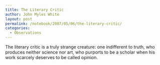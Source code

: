 ```yaml
---
title: The Literary Critic
author: John Myles White
layout: post
permalink: /notebook/2007/05/06/the-literary-critic/
categories:
  - Observations
---
```


The literary critic is a truly strange creature: one indifferent to truth, who produces neither science nor art, who purports to be a scholar when his work scarcely deserves to be called opinion.
